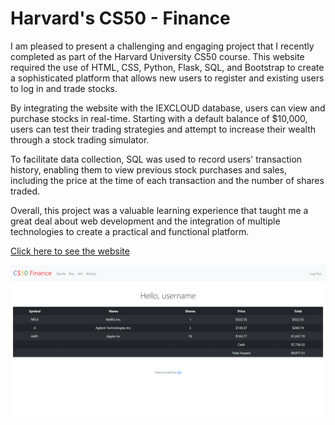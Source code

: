 # Harvard's CS50 - Finance

I am pleased to present a challenging and engaging project that I recently completed as part of the Harvard University CS50 course. This website required the use of HTML, CSS, Python, Flask, SQL, and Bootstrap to create a sophisticated platform that allows new users to register and existing users to log in and trade stocks.

By integrating the website with the IEXCLOUD database, users can view and purchase stocks in real-time. Starting with a default balance of $10,000, users can test their trading strategies and attempt to increase their wealth through a stock trading simulator.

To facilitate data collection, SQL was used to record users' transaction history, enabling them to view previous stock purchases and sales, including the price at the time of each transaction and the number of shares traded.

Overall, this project was a valuable learning experience that taught me a great deal about web development and the integration of multiple technologies to create a practical and functional platform.

<a href="https://finance-wtp3.onrender.com/">Click here to see the website</a>

<a href="https://finance-wtp3.onrender.com/"><img src="static/screenshot.webp"></a>
